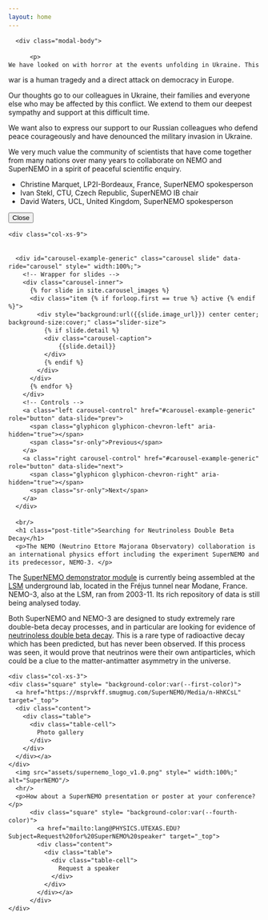 ```yaml
---
layout: home
---
```

<script>
    $(document).ready(function(){
        $("#myModal").modal('show');
    });
</script>
<div class="modal" id="myModal"  tabindex="-1" role="dialog">
  <div class="modal-dialog" role="document">
    <div class="modal-content">

      <div class="modal-body">
      
          <p>
    We have looked on with horror at the events unfolding in Ukraine. This
war is a human tragedy and a direct attack on democracy in Europe.
    </p>
<p>Our thoughts go to our colleagues in Ukraine, their families and
everyone else who may be affected by this conflict. We extend to them
our deepest sympathy and support at this difficult time.
    </p><p>
We want also to express our support to our Russian colleagues who defend
peace courageously and have denounced the military invasion in Ukraine.
    </p><p>
We very much value the community of scientists that have come together
from many nations over many years to collaborate on NEMO and SuperNEMO
in a spirit of peaceful scientific enquiry.
    </p>
<ul>
<li>Christine Marquet, LP2I-Bordeaux, France, SuperNEMO spokesperson</li>
<li>Ivan Stekl, CTU, Czech Republic, SuperNEMO IB chair</li>
<li>David Waters, UCL, United Kingdom, SuperNEMO spokesperson</li>
</ul>
           </div>
      <div class="modal-footer">
        <button type="button" class="btn btn-secondary" data-dismiss="modal">Close</button>
      </div>
    </div>
  </div>
</div>

<div class="container-fluid" id="top">
  <div class="row">
    
    <div class="col-xs-9">


      <div id="carousel-example-generic" class="carousel slide" data-ride="carousel" style=" width:100%;">
        <!-- Wrapper for slides -->
        <div class="carousel-inner">
          {% for slide in site.carousel_images %}
          <div class="item {% if forloop.first == true %} active {% endif %}">
            <div style="background:url({{slide.image_url}}) center center; background-size:cover;" class="slider-size">
              {% if slide.detail %}
              <div class="carousel-caption">
                  {{slide.detail}}
              </div>
              {% endif %}
            </div>
          </div>
          {% endfor %}
        </div>
        <!-- Controls -->
        <a class="left carousel-control" href="#carousel-example-generic" role="button" data-slide="prev">
          <span class="glyphicon glyphicon-chevron-left" aria-hidden="true"></span>
          <span class="sr-only">Previous</span>
        </a>
        <a class="right carousel-control" href="#carousel-example-generic" role="button" data-slide="next">
          <span class="glyphicon glyphicon-chevron-right" aria-hidden="true"></span>
          <span class="sr-only">Next</span>
        </a>
      </div>
      
      <br/>
      <h1 class="post-title">Searching for Neutrinoless Double Beta Decay</h1>
      <p>The NEMO (Neutrino Ettore Majorana Observatory) collaboration is an international physics effort including the experiment SuperNEMO and its predecessor, NEMO-3. </p>
<p>The <a href="about.html#detector">SuperNEMO demonstrator module</a> is currently being assembled at the <a href="http://www.lsm.in2p3.fr">LSM</a> underground lab, located in the Fréjus tunnel near Modane, France. NEMO-3, also at the LSM, ran from 2003-11. Its rich repository of data is still being analysed today.</p>

<p> Both SuperNEMO and NEMO-3 are designed to study extremely rare double-beta decay processes, and in particular are looking for evidence of <a href="about.html#thephysics">neutrinoless double beta decay</a>. This is a rare type of radioactive decay which has been predicted, but has never been observed. If this process was seen, it would prove that neutrinos were their own antiparticles, which could be a clue to the matter-antimatter asymmetry in the universe.</p>
    </div>
    
    <div class="col-xs-3">
    <div class="square" style= "background-color:var(--first-color)">
      <a href="https://msprvkff.smugmug.com/SuperNEMO/Media/n-HhKCsL" target="_top">
      <div class="content">
        <div class="table">
          <div class="table-cell">
            Photo gallery
          </div>
        </div>
      </div></a>
    </div>
      <img src="assets/supernemo_logo_v1.0.png" style=" width:100%;" alt="SuperNEMO"/>
      <hr/>
      <p>How about a SuperNEMO presentation or poster at your conference?</p>
          <div class="square" style= "background-color:var(--fourth-color)">
            <a href="mailto:lang@PHYSICS.UTEXAS.EDU?Subject=Request%20for%20SuperNEMO%20speaker" target="_top">
            <div class="content">
              <div class="table">
                <div class="table-cell">
                  Request a speaker
                </div>
              </div>
            </div></a>
          </div>
    </div>
  </div>
</div>
